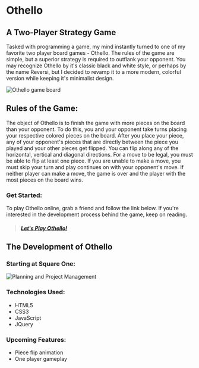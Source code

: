 # Othello
## A Two-Player Strategy Game
Tasked with programming a game, my mind instantly turned to one of my favorite two player board games - Othello. The rules of the game are simple, but a superior strategy is required to outflank your opponent. You may recognize Othello by it's classic black and white style, or perhaps by the name Reversi, but I decided to revamp it to a more modern, colorful version while keeping it's minimalist design.

![Othello game board](https://i.imgur.com/d2TfqLq.png)

## Rules of the Game:
The object of Othello is to finish the game with more pieces on the board than your opponent. To do this, you and your opponent take turns placing your respective colored pieces on the board. After you place your piece, any of your opponent's pieces that are directly between the piece you played and your other pieces get flipped. You can flip along any of the horizontal, vertical and diagonal directions. For a move to be legal, you must be able to flip at least one piece. If you are unable to make a move, you must skip your turn and play continues on with your opponent's move. If neither player can make a move, the game is over and the player with the most pieces on the board wins.

### Get Started:
To play Othello online, grab a friend and follow the link below. If you're interested in the development process behind the game, keep on reading.
> ##### [Let's Play Othello!](https://sdillahey.github.io/Othello/ "Click to Play")

## The Development of Othello
### Starting at Square One:
![Planning and Project Management](https://i.imgur.com/IIxepWc.png "Planning and Project Management")

### Technologies Used:
- HTML5
- CSS3
- JavaScript
- JQuery

### Upcoming Features:
- Piece flip animation
- One player gameplay